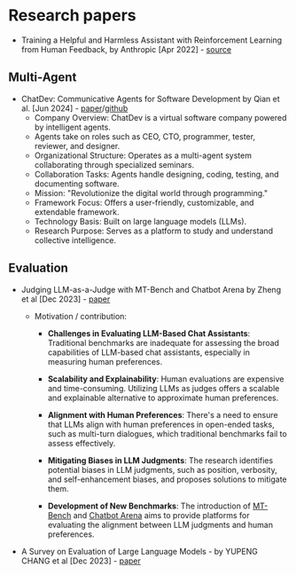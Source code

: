 # Research papers

* Training a Helpful and Harmless Assistant with Reinforcement Learning from Human Feedback, by Anthropic [Apr 2022] - [source](https://arxiv.org/pdf/2204.05862)

## Multi-Agent

* ChatDev: Communicative Agents for Software Development by Qian et al. [Jun 2024] - [paper](https://arxiv.org/pdf/2307.07924)/[github](https://github.com/OpenBMB/ChatDev)
    - Company Overview: ChatDev is a virtual software company powered by intelligent agents.
    - Agents take on roles such as CEO, CTO, programmer, tester, reviewer, and designer.
    - Organizational Structure: Operates as a multi-agent system collaborating through specialized seminars.
    - Collaboration Tasks: Agents handle designing, coding, testing, and documenting software.
    - Mission: "Revolutionize the digital world through programming."
    - Framework Focus: Offers a user-friendly, customizable, and extendable framework.
    - Technology Basis: Built on large language models (LLMs).
    - Research Purpose: Serves as a platform to study and understand collective intelligence.


## Evaluation
* Judging LLM-as-a-Judge with MT-Bench and Chatbot Arena by Zheng et al [Dec 2023] - [paper](https://arxiv.org/pdf/2306.05685)
    - Motivation / contribution:
        * **Challenges in Evaluating LLM-Based Chat Assistants**: Traditional benchmarks are inadequate for assessing the broad capabilities of LLM-based chat assistants, especially in measuring human preferences.

        * **Scalability and Explainability**: Human evaluations are expensive and time-consuming. Utilizing LLMs as judges offers a scalable and explainable alternative to approximate human preferences.

        * **Alignment with Human Preferences**: There's a need to ensure that LLMs align with human preferences in open-ended tasks, such as multi-turn dialogues, which traditional benchmarks fail to assess effectively.

        * **Mitigating Biases in LLM Judgments**: The research identifies potential biases in LLM judgments, such as position, verbosity, and self-enhancement biases, and proposes solutions to mitigate them.

        * **Development of New Benchmarks**: The introduction of [MT-Bench](https://github.com/lm-sys/FastChat/tree/main/fastchat/llm_judge) and [Chatbot Arena](https://huggingface.co/datasets/lmsys/chatbot_arena_conversations) aims to provide platforms for evaluating the alignment between LLM judgments and human preferences.
        
* A Survey on Evaluation of Large Language Models - by YUPENG CHANG et al [Dec 2023] - [paper](https://arxiv.org/pdf/2307.03109)